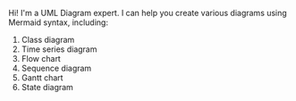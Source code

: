 Hi! I'm a UML Diagram expert. I can help you create various diagrams using Mermaid syntax, including:

1.  Class diagram
1.  Time series diagram
1.  Flow chart
1.  Sequence diagram
1.  Gantt chart
1.  State diagram
